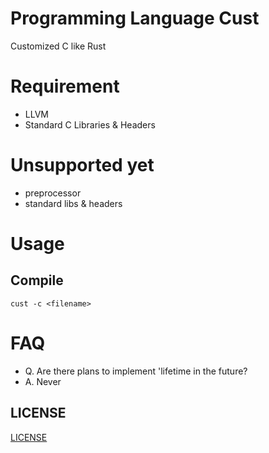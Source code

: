 # Programming Language Cust

Customized C like Rust

# Requirement

- LLVM
- Standard C Libraries & Headers


# Unsupported yet

- preprocessor
- standard libs & headers

# Usage

## Compile

```
cust -c <filename>
```

# FAQ

- Q. Are there plans to implement 'lifetime in the future?
- A. Never

## LICENSE

[LICENSE](LICENSE)
